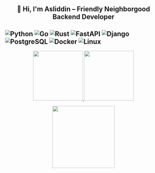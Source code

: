 <h2 align="center">👋 Hi, I'm Asliddin – Friendly Neighborgood Backend Developer</h2>

![Python](https://img.shields.io/badge/python-3670A0?style=for-the-badge&logo=python&logoColor=ffdd54)
![Go](https://img.shields.io/badge/go-%2300ADD8.svg?style=for-the-badge&logo=go&logoColor=white)
![Rust](https://img.shields.io/badge/rust-%23000000.svg?style=for-the-badge&logo=rust&logoColor=white)
![FastAPI](https://img.shields.io/badge/fastapi-005571?style=for-the-badge&logo=fastapi&logoColor=white)
![Django](https://img.shields.io/badge/django-%23092E20.svg?style=for-the-badge&logo=django&logoColor=white)
![PostgreSQL](https://img.shields.io/badge/postgresql-%23316192.svg?style=for-the-badge&logo=postgresql&logoColor=white)
![Docker](https://img.shields.io/badge/docker-%230db7ed.svg?style=for-the-badge&logo=docker&logoColor=white)
![Linux](https://img.shields.io/badge/linux-%23000.svg?style=for-the-badge&logo=linux&logoColor=white)
---

<p align="center">
  <a href="https://github.com/globallstudent">
    <img src="https://github-readme-stats.vercel.app/api?username=globallstudent&show_icons=true&theme=tokyonight&hide_border=true&include_all_commits=true&count_private=true&custom_title=GitHub%20Stats" height="160"/>
  </a>
  <a href="https://streak-stats.demolab.com?user=globallstudent&theme=tokyonight&hide_border=true">
    <img src="https://streak-stats.demolab.com?user=globallstudent&theme=tokyonight&hide_border=true" height="160"/>
  </a>
</p>

<p align="center">
  <img src="https://github-readme-stats.vercel.app/api/top-langs/?username=globallstudent&theme=tokyonight&hide_border=true&layout=donut&langs_count=6&hide=html,css" height="200"/>
</p>
